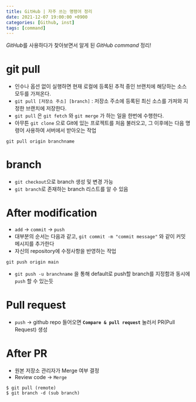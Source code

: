 ```yaml
---
title: GitHub | 자주 쓰는 명령어 정리
date: 2021-12-07 19:00:00 +0900
categories: [Github, inst]
tags: [command]
---
```


*GitHub*를 사용하다가 찾아보면서 알게 된 *GitHub command* 정리!

# git pull
- 인수나 옵션 없이 실행하면 현재 로컬에 등록된 추적 중인 브랜치에 해당하는 소스 모두를 가져온다.
- `git pull [저장소 주소] [branch]` : 저장소 주소에 등록된 최신 소스를 가져와 지정한 브랜치에 저장한다.
- `git pull` 은 `git fetch` 와 `git merge` 가 하는 일을 한번에 수행한다.
- 아무튼 `git clone` 으로 Git에 있는 프로젝트를 처음 불러오고, 그 이후에는 다음 명령어 사용하여 서버에서 받아오는 작업
```  
git pull origin branchname
```

# branch
- `git checkout`으로 branch 생성 및 변경 가능
- `git branch`로 존재하는 branch 리스트를 알 수 있음

# After modification
- `add` -> `commit` -> `push`
- 대부분의 순서는 다음과 같고, `git commit -m "commit message"` 와 같이 커밋 메시지를 추가한다
- 자신의 repository에 수정사항을 반영하는 작업

```
git push origin main
```
- `git push -u branchname` 을 통해 default로 push할 branch를 지정함과 동시에 `push` 할 수 있는듯

# Pull request
- `push` -> github repo 들어오면 **`Compare & pull request`** 눌러서 PR(Pull Request) 생성

# After PR
- 원본 저장소 관리자가 Merge 여부 결정
- Review code -> `Merge`
```
$ git pull (remote)
$ git branch -d (sub branch)
```
